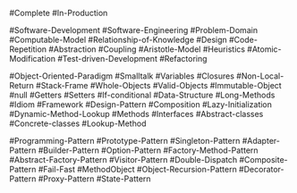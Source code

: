 
#Complete #In-Production 

#Software-Development #Software-Engineering #Problem-Domain #Computable-Model #Relationship-of-Knowledge #Design #Code-Repetition #Abstraction #Coupling #Aristotle-Model #Heuristics  #Atomic-Modification #Test-driven-Development #Refactoring

#Object-Oriented-Paradigm #Smalltalk #Variables #Closures #Non-Local-Return
#Stack-Frame #Whole-Objects #Valid-Objects #Immutable-Object #null #Getters #Setters #If-conditional #Data-Structure #Long-Methods #Idiom #Framework #Design-Pattern #Composition #Lazy-Initialization #Dynamic-Method-Lookup #Methods #Interfaces #Abstract-classes #Concrete-classes #Lookup-Method

#Programming-Pattern #Prototype-Pattern #Singleton-Pattern #Adapter-Pattern #Builder-Pattern #Option-Pattern #Factory-Method-Pattern #Abstract-Factory-Pattern #Visitor-Pattern #Double-Dispatch #Composite-Pattern #Fail-Fast #MethodObject #Object-Recursion-Pattern #Decorator-Pattern #Proxy-Pattern #State-Pattern